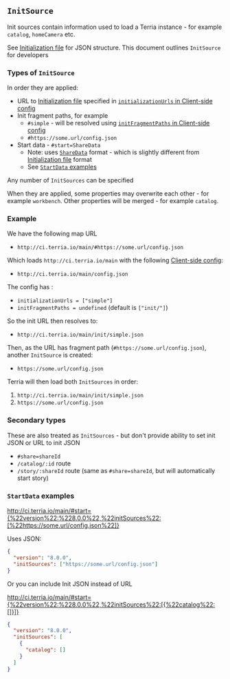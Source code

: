 ## `InitSource`

Init sources contain information used to load a Terria instance - for example `catalog`, `homeCamera` etc.

See [Initialization file](../customizing/initialization-files.md) for JSON structure. This document outlines `InitSource` for developers

### Types of `InitSource`

In order they are applied:

- URL to [Initialization file](../customizing/initialization-files.md) specified in [`initializationUrls` in Client-side config](../customizing/client-side-config.md#intializationurls)
- Init fragment paths, for example
  - `#simple` - will be resolved using [`initFragmentPaths` in Client-side config](../customizing/client-side-config.md#parameters)
  - `#https://some.url/config.json`
- Start data - `#start=ShareData`
  - Note: uses [`ShareData`](../customizing/client-side-config.md#sharedata) format - which is slightly different from [Initialization file](../customizing/initialization-files.md) format
  - See [`StartData` examples](#startdata-examples)

Any number of `InitSources` can be specified

When they are applied, some properties may overwrite each other - for example `workbench`. Other properties will be merged - for example `catalog`.

### Example

We have the following map URL

- `http://ci.terria.io/main/#https://some.url/config.json`

Which loads `http://ci.terria.io/main` with the following [Client-side config](../customizing/client-side-config.md):

- `http://ci.terria.io/main/config.json`

The config has :

- `initializationUrls = ["simple"] `
- `initFragmentPaths = undefined` (default is `["init/"]`)

So the init URL then resolves to:

- `http://ci.terria.io/main/init/simple.json`

Then, as the URL has fragment path (`#https://some.url/config.json`), another `InitSource` is created:

- `https://some.url/config.json`

Terria will then load both `InitSources` in order:

1. `http://ci.terria.io/main/init/simple.json`
2. `https://some.url/config.json`

### Secondary types

These are also treated as `InitSources` - but don't provide ability to set init JSON or URL to init JSON

- `#share=shareId`
- `/catalog/:id` route
- `/story/:shareId` route (same as `#share=shareId`, but will automatically start story)

### `StartData` examples

http://ci.terria.io/main/#start={%22version%22:%228.0.0%22,%22initSources%22:[%22https://some.url/config.json%22]}

Uses JSON:

```json
{
  "version": "8.0.0",
  "initSources": ["https://some.url/config.json"]
}
```

Or you can include Init JSON instead of URL

http://ci.terria.io/main/#start={%22version%22:%228.0.0%22,%22initSources%22:[{%22catalog%22:[]}]}

```json
{
  "version": "8.0.0",
  "initSources": [
    {
      "catalog": []
    }
  ]
}
```
